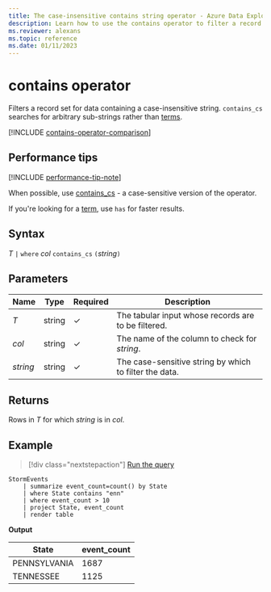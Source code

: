 ```yaml
---
title: The case-insensitive contains string operator - Azure Data Explorer
description: Learn how to use the contains operator to filter a record set for data containing a case-insensitive string.
ms.reviewer: alexans
ms.topic: reference
ms.date: 01/11/2023
---
```

# contains operator

Filters a record set for data containing a case-insensitive string. `contains_cs` searches for arbitrary sub-strings rather than [terms](datatypes-string-operators.md#what-is-a-term).

[!INCLUDE [contains-operator-comparison](../../includes/contains-operator-comparison.md)]

## Performance tips

[!INCLUDE [performance-tip-note](../../includes/performance-tip-note.md)]

When possible, use [contains_cs](contains-cs-operator.md) - a case-sensitive version of the operator.

If you're looking for a [term](datatypes-string-operators.md#what-is-a-term), use `has` for faster results.

## Syntax

*T* `|` `where` *col* `contains_cs` `(`*string*`)`

## Parameters

| Name | Type | Required | Description |
|--|--|--|--|
| *T* | string | &check; | The tabular input whose records are to be filtered. |
| *col* | string | &check; | The name of the column to check for *string*. |
| *string* | string | &check; | The case-sensitive string by which to filter the data. |

## Returns

Rows in *T* for which *string* is in *col*.

## Example

> [!div class="nextstepaction"]
> <a href="https://dataexplorer.azure.com/clusters/help/databases/Samples?query=H4sIAAAAAAAAAwsuyS/KdS1LzSsp5lIAghqF4tLc3MSizKpUhVSQcHxyfmleiS2Y1NBUSKpUCC5JLEmFKi7PSC1KhYgoJOfnlSRm5hUrKKXm5SmhKEAyScFOwdAAKllQlJ+VmlwC0a+DrAqqoCg1LyW1SKEkMSknFQAo0zcjqgAAAA==" target="_blank">Run the query</a>

```kusto
StormEvents
    | summarize event_count=count() by State
    | where State contains "enn"
    | where event_count > 10
    | project State, event_count
    | render table
```

**Output**

|State|event_count|
|-----|-----------|
|PENNSYLVANIA|1687|
|TENNESSEE|1125|

